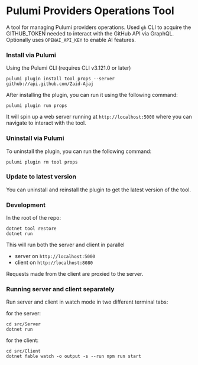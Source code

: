 # Pulumi Providers Operations Tool

A tool for managing Pulumi providers operations. Used `gh` CLI to acquire the GITHUB_TOKEN needed to interact with the GitHub API via GraphQL. Optionally uses `OPENAI_API_KEY` to enable AI features.

### Install via Pulumi 
Using the Pulumi CLI (requires CLI v3.121.0 or later)

```
pulumi plugin install tool props --server github://api.github.com/Zaid-Ajaj
```

After installing the plugin, you can run it using the following command:

```
pulumi plugin run props
```
It will spin up a web server running at `http://localhost:5000` where you can navigate to interact with the tool.

### Uninstall via Pulumi

To uninstall the plugin, you can run the following command:

```
pulumi plugin rm tool props
```

### Update to latest version

You can uninstall and reinstall the plugin to get the latest version of the tool.

### Development

In the root of the repo:
```
dotnet tool restore
dotnet run
```

This will run both the server and client in parallel
 - server on `http://localhost:5000`
 - client on `http://localhost:8080`

Requests made from the client are proxied to the server.

### Running server and client separately

Run server and client in watch mode in two different terminal tabs:

for the server:
```
cd src/Server
dotnet run
```
for the client:
```
cd src/Client
dotnet fable watch -o output -s --run npm run start
```
